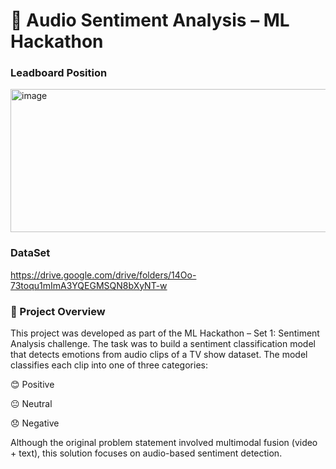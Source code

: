 # 🎵 Audio Sentiment Analysis – ML Hackathon

### Leadboard Position
<img width="1571" height="229" alt="image" src="https://github.com/user-attachments/assets/a4ff7f1e-0e61-45a3-b1e3-299347e70222" />

### DataSet
https://drive.google.com/drive/folders/14Oo-73toqu1mImA3YQEGMSQN8bXyNT-w



### 📌 Project Overview

This project was developed as part of the ML Hackathon – Set 1: Sentiment Analysis challenge.
The task was to build a sentiment classification model that detects emotions from audio clips of a TV show dataset. The model classifies each clip into one of three categories:

😊 Positive

😐 Neutral

😞 Negative

Although the original problem statement involved multimodal fusion (video + text), this solution focuses on audio-based sentiment detection.

